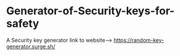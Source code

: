 # Generator-of-Security-keys-for-safety
A Security key generator
link to website-->
https://random-key-generator.surge.sh/
